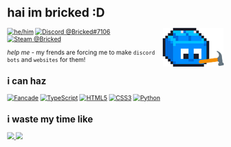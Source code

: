 <h1 id=about>hai im bricked :D</h1>

<img alt="Profile Picture" align="right" height="90em" src="assets/constructing.gif">

[![he/him](https://img.shields.io/endpoint?color=97b6f4&label=&url=https%3A%2F%2Fpronoundb.org%2Fshields%2F6439bf7119d024d0c0f16ed2.json)](https://pronoundb.org/)
[![Discord @Bricked#7106](https://dcbadge.vercel.app/api/shield/691572882148425809?style=flat&theme=full-presence&compact=true)](https://discord.com/users/691572882148425809)
[![Steam @Bricked](https://img.shields.io/badge/Bricked-171a21?logo=steam&logoColor=white)](https://steamcommunity.com/id/brycked)

_help me_ - my frends are forcing me to make `discord bots` and `websites` for them!

<h2 id=skills>i can haz</h2>

[![Fancade](https://custom-icon-badges.demolab.com/badge/-Fancade-F0B300?logoColor=white&logo=fancade-svg)](https://fancade.com/)
[![TypeScript](https://img.shields.io/badge/TypeScript-3178C6?logo=typescript&logoColor=white)](https://www.typescriptlang.org/)
[![HTML5](https://img.shields.io/badge/HTML5-E34F26?logo=html5&logoColor=white)](https://developer.mozilla.org/en-US/docs/Web/HTML)
[![CSS3](https://img.shields.io/badge/CSS3-1572B6?logo=css3&logoColor=white)](https://developer.mozilla.org/en-US/docs/Web/CSS)
[![Python](https://img.shields.io/badge/Python-3776AB?logo=python&logoColor=white)](https://www.python.org/)

<h2 id=stats>i waste my time like</h2>

<a href="https://github.com/brckd/github-readme-stats">
<picture height="160em" alt="GitHub Stats">
<source 
  srcset="https://stats.bricked.dev/api?username=brckd&hide_rank=true&include_all_commits=true&count_private=true&custom_title=GitHub%20Stats&hide=issues&show_icons=true&hide_border=true&bg_color=0000&theme=github_dark"
  media="(prefers-color-scheme: dark)"
/>
<img src="https://stats.bricked.dev/api?username=brckd&hide_rank=true&include_all_commits=true&count_private=true&custom_title=GitHub%20Stats&show_icons=true&hide_border=true&bg_color=0000&hide=issues&theme=default" />
</picture>
</a>
<a href="https://github.com/brckd/github-readme-stats">
<picture height="160em" alt="Most Used Languages">
<source 
  srcset="https://stats.bricked.dev/api/top-langs?username=brckd&layout=compact&hide_border=true&bg_color=0000&theme=github_dark"
  media="(prefers-color-scheme: dark)"
/>
<img src="https://stats.bricked.dev/api/top-langs?username=brckd&layout=compact&hide_border=true&bg_color=0000&theme=default" />
</picture>
</a>
